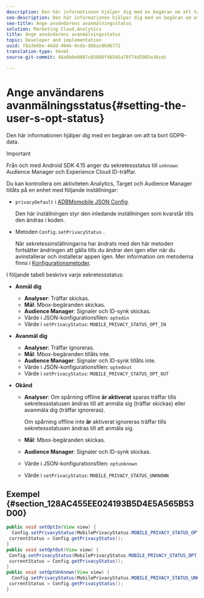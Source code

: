 ```yaml
---
description: Den här informationen hjälper dig med en begäran om att ta bort GDPR-data.
seo-description: Den här informationen hjälper dig med en begäran om att ta bort GDPR-data.
seo-title: Ange användarens avanmälningsstatus
solution: Marketing Cloud,Analytics
title: Ange användarens avanmälningsstatus
topic: Developer and implementation
uuid: f8a3e6be-44dd-494e-9cda-dbbac86d6772
translation-type: tm+mt
source-git-commit: 46a0b8e0087c65880f46545a78f74d5985e36cdc

---
```



# Ange användarens avanmälningsstatus{#setting-the-user-s-opt-status}

Den här informationen hjälper dig med en begäran om att ta bort GDPR-data.

>[!IMPORTANT]
>
>Från och med Android SDK 4.15 anger du sekretessstatus till `unknown` Audience Manager och Experience Cloud ID-träffar.

Du kan kontrollera om aktiviteten Analytics, Target och Audience Manager tillåts på en enhet med följande inställningar:

* `privacyDefault` i [ADBMomobile JSON Config](/help/android/configuration/json-config/json-config.md).

   Den här inställningen styr den inledande inställningen som kvarstår tills den ändras i koden.

* Metoden `Config.setPrivacyStatus` .

   När sekretessinställningarna har ändrats med den här metoden fortsätter ändringen att gälla tills du ändrar den igen eller när du avinstallerar och installerar appen igen. Mer information om metoderna finns i [Konfigurationsmetoder](/help/android/configuration/methods.md).

I följande tabell beskrivs varje sekretessstatus:

* **Anmäl dig**

   * **Analyser**: Träffar skickas.
   * **Mål**: Mbox-begäranden skickas.
   * **Audience Manager**: Signaler och ID-synk skickas.
   * Värde i JSON-konfigurationsfilen: `optedin`
   * Värde i `setPrivacyStatus`: `MOBILE_PRIVACY_STATUS_OPT_IN`

* **Avanmäl dig**

   * **Analyser**: Träffar ignoreras.
   * **Mål**: Mbox-begäranden tillåts inte.
   * **Audience Manager**: Signaler och ID-synk tillåts inte.
   * Värde i JSON-konfigurationsfilen: `optedout`
   * Värde i `setPrivacyStatus`: `MOBILE_PRIVACY_STATUS_OPT_OUT`

* **Okänd**

   * **Analyser**: Om spårning offline **är aktiverat** sparas träffar tills sekretessstatusen ändras till att anmäla sig (träffar skickas) eller avanmäla dig (träffar ignoreras).

      Om spårning offline inte <b>är</b> aktiverat ignoreras träffar tills sekretessstatusen ändras till att anmäla sig.
   * **Mål**: Mbox-begäranden skickas.
   * **Audience Manager**: Signaler och ID-synk skickas.
   * Värde i JSON-konfigurationsfilen: `optunknown`
   * Värde i `setPrivacyStatus`: `MOBILE_PRIVACY_STATUS_UNKNOWN`

## Exempel {#section_128AC455EE024193B5D4E5A565B53D00}

```java
public void setOptIn(View view) { 
  Config.setPrivacyStatus(MobilePrivacyStatus.MOBILE_PRIVACY_STATUS_OPT_IN); 
 currentStatus = Config.getPrivacyStatus(); 
} 
public void setOptOut(View view) { 
 Config.setPrivacyStatus(MobilePrivacyStatus.MOBILE_PRIVACY_STATUS_OPT_OUT); 
 currentStatus = Config.getPrivacyStatus(); 
} 
public void setOptUnknown(View view) { 
  Config.setPrivacyStatus(MobilePrivacyStatus.MOBILE_PRIVACY_STATUS_UNKNOWN); 
 currentStatus = Config.getPrivacyStatus(); 
}
```


